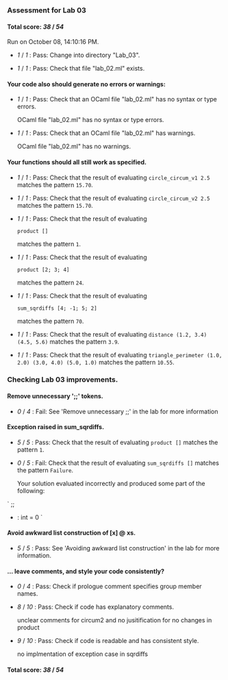 ### Assessment for Lab 03

#### Total score: _38_ / _54_

Run on October 08, 14:10:16 PM.

+  _1_ / _1_ : Pass: Change into directory "Lab_03".

+  _1_ / _1_ : Pass: Check that file "lab_02.ml" exists.

#### Your code also should generate no errors or warnings:

+  _1_ / _1_ : Pass: Check that an OCaml file "lab_02.ml" has no syntax or type errors.

    OCaml file "lab_02.ml" has no syntax or type errors.



+  _1_ / _1_ : Pass: Check that an OCaml file "lab_02.ml" has warnings.

    OCaml file "lab_02.ml" has no warnings.



#### Your functions should all still work as specified.

+  _1_ / _1_ : Pass: Check that the result of evaluating `circle_circum_v1 2.5` matches the pattern `15.70`.

   



+  _1_ / _1_ : Pass: Check that the result of evaluating `circle_circum_v2 2.5` matches the pattern `15.70`.

   



+  _1_ / _1_ : Pass: 
Check that the result of evaluating
   ```
   product []
   ```
   matches the pattern `1`.

   




+  _1_ / _1_ : Pass: 
Check that the result of evaluating
   ```
   product [2; 3; 4]
   ```
   matches the pattern `24`.

   




+  _1_ / _1_ : Pass: 
Check that the result of evaluating
   ```
   sum_sqrdiffs [4; -1; 5; 2]
   ```
   matches the pattern `70`.

   




+  _1_ / _1_ : Pass: Check that the result of evaluating `distance (1.2, 3.4) (4.5, 5.6)` matches the pattern `3.9`.

   



+  _1_ / _1_ : Pass: Check that the result of evaluating `triangle_perimeter (1.0, 2.0) (3.0, 4.0) (5.0, 1.0)` matches the pattern `10.55`.

   



### Checking  Lab 03 improvements.

#### Remove unnecessary ';;' tokens.

+  _0_ / _4_ : Fail: See 'Remove unnecessary ;;' in the lab for more information

#### Exception raised in sum_sqrdiffs.

+  _5_ / _5_ : Pass: Check that the result of evaluating `product []` matches the pattern `1`.

   



+  _0_ / _5_ : Fail: Check that the result of evaluating `sum_sqrdiffs []` matches the pattern `Failure`.

   

   Your solution evaluated incorrectly and produced some part of the following:

 ` ;;
- : int = 0
`


#### Avoid awkward list construction of [x] @ xs.

+  _5_ / _5_ : Pass: See 'Avoiding awkward list construction' in the lab for more information.

#### ... leave comments, and style your code consistently?

+  _0_ / _4_ : Pass: Check if prologue comment specifies group member names.

    

+  _8_ / _10_ : Pass: Check if code has explanatory comments.

    unclear comments for circum2 and no jusitification for no changes in product

+  _9_ / _10_ : Pass: Check if code is readable and has consistent style.

    no implmentation of exception case in sqrdiffs

#### Total score: _38_ / _54_

